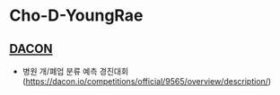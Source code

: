 # Cho-D-YoungRae

## [DACON](https://dacon.io/main)
- 병원 개/폐업 분류 예측 경진대회(https://dacon.io/competitions/official/9565/overview/description/)

